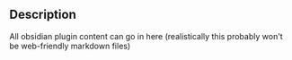 ## Description
All obsidian plugin content can go in here (realistically this probably won't be web-friendly markdown files)